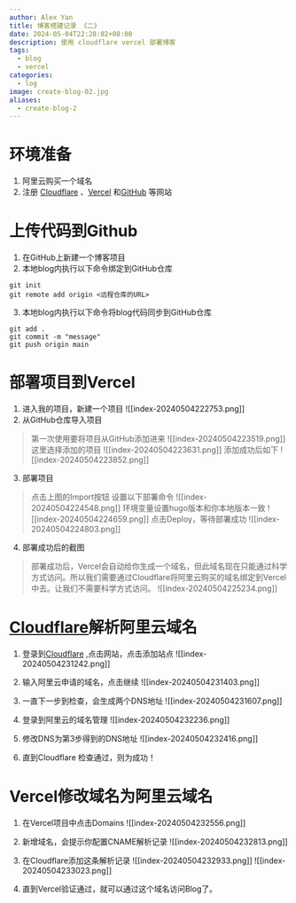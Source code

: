 ```yaml
---
author: Alex Yan
title: 博客搭建记录 《二》
date: 2024-05-04T22:28:02+08:00
description: 使用 cloudflare vercel 部署博客
tags:
  - blog
  - vercel
categories:
  - log
image: create-blog-02.jpg
aliases:
  - create-blog-2
---
```

# 环境准备
1. 阿里云购买一个域名
2. 注册 [Cloudflare](https://dash.cloudflare.com/) 、[Vercel](https://vercel.com/) 和[GitHub](https://github.com/) 等网站

# 上传代码到Github
1. 在GitHub上新建一个博客项目
2. 本地blog内执行以下命令绑定到GitHub仓库
```shell
git init
git remote add origin <远程仓库的URL>
```
3. 本地blog内执行以下命令将blog代码同步到GitHub仓库
```shell
git add .
git commit -m "message"
git push origin main
```
# 部署项目到Vercel
1. 进入我的项目，新建一个项目
![[index-20240504222753.png]]
2. 从GitHub仓库导入项目
> 第一次使用要将项目从GitHub添加进来
![[index-20240504223519.png]]
> 这里选择添加的项目
![[index-20240504223631.png]]
> 添加成功后如下
![[index-20240504223852.png]]
3. 部署项目
> 点击上图的Import按钮
> 设置以下部署命令
![[index-20240504224548.png]]
> 环境变量设置hugo版本和你本地版本一致
![[index-20240504224659.png]]
> 点击Deploy，等待部署成功
![[index-20240504224803.png]]
4. 部署成功后的截图
> 部署成功后，Vercel会自动给你生成一个域名，但此域名现在只能通过科学方式访问。所以我们需要通过Cloudflare将阿里云购买的域名绑定到Vercel中去。让我们不需要科学方式访问。
![[index-20240504225234.png]]
# [Cloudflare](https://dash.cloudflare.com/)解析阿里云域名
1. 登录到[Cloudflare](https://dash.cloudflare.com/) ,点击网站，点击添加站点
![[index-20240504231242.png]]
2. 输入阿里云申请的域名，点击继续
![[index-20240504231403.png]]
3. 一直下一步到检查，会生成两个DNS地址
![[index-20240504231607.png]]
4. 登录到阿里云的域名管理
![[index-20240504232236.png]]
5. 修改DNS为第3步得到的DNS地址
![[index-20240504232416.png]]


6. 直到Cloudflare 检查通过，则为成功！
# Vercel修改域名为阿里云域名
1. 在Vercel项目中点击Domains
![[index-20240504232556.png]]

2. 新增域名，会提示你配置CNAME解析记录
![[index-20240504232813.png]]
3. 在Cloudflare添加这条解析记录
![[index-20240504232933.png]]
![[index-20240504233023.png]]
4. 直到Vercel验证通过，就可以通过这个域名访问Blog了。